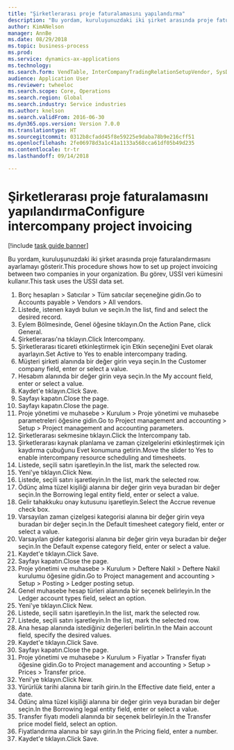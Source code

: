 ```yaml
--- 
title: "Şirketlerarası proje faturalamasını yapılandırma"
description: "Bu yordam, kuruluşunuzdaki iki şirket arasında proje faturalandırmasını ayarlamayı gösterir."
author: KimANelson
manager: AnnBe
ms.date: 08/29/2018
ms.topic: business-process
ms.prod: 
ms.service: dynamics-ax-applications
ms.technology: 
ms.search.form: VendTable, InterCompanyTradingRelationSetupVendor, SysDataAreaSelectLookup, ProjParameters, ProjPosting, ProjTransferPrice
audience: Application User
ms.reviewer: twheeloc
ms.search.scope: Core, Operations
ms.search.region: Global
ms.search.industry: Service industries
ms.author: knelson
ms.search.validFrom: 2016-06-30
ms.dyn365.ops.version: Version 7.0.0
ms.translationtype: HT
ms.sourcegitcommit: 0312b8cfadd45f8e59225e9daba78b9e216cff51
ms.openlocfilehash: 2fe06978d3a1c41a1133a568cca61df05b49d235
ms.contentlocale: tr-tr
ms.lasthandoff: 09/14/2018

---
```

# <a name="configure-intercompany-project-invoicing"></a><span data-ttu-id="9b98d-103">Şirketlerarası proje faturalamasını yapılandırma</span><span class="sxs-lookup"><span data-stu-id="9b98d-103">Configure intercompany project invoicing</span></span>

[!include [task guide banner](../../includes/task-guide-banner.md)]

<span data-ttu-id="9b98d-104">Bu yordam, kuruluşunuzdaki iki şirket arasında proje faturalandırmasını ayarlamayı gösterir.</span><span class="sxs-lookup"><span data-stu-id="9b98d-104">This procedure shows how to set up project invoicing between two companies in your organization.</span></span> <span data-ttu-id="9b98d-105">Bu görev, USSI veri kümesini kullanır.</span><span class="sxs-lookup"><span data-stu-id="9b98d-105">This task uses the USSI data set.</span></span>

1. <span data-ttu-id="9b98d-106">Borç hesapları > Satıcılar > Tüm satıcılar seçeneğine gidin.</span><span class="sxs-lookup"><span data-stu-id="9b98d-106">Go to Accounts payable > Vendors > All vendors.</span></span>
2. <span data-ttu-id="9b98d-107">Listede, istenen kaydı bulun ve seçin.</span><span class="sxs-lookup"><span data-stu-id="9b98d-107">In the list, find and select the desired record.</span></span>
3. <span data-ttu-id="9b98d-108">Eylem Bölmesinde, Genel öğesine tıklayın.</span><span class="sxs-lookup"><span data-stu-id="9b98d-108">On the Action Pane, click General.</span></span>
4. <span data-ttu-id="9b98d-109">Şirketlerarası'na tıklayın.</span><span class="sxs-lookup"><span data-stu-id="9b98d-109">Click Intercompany.</span></span>
5. <span data-ttu-id="9b98d-110">Şirketlerarası ticareti etkinleştirmek için Etkin seçeneğini Evet olarak ayarlayın.</span><span class="sxs-lookup"><span data-stu-id="9b98d-110">Set Active to Yes to enable intercompany trading.</span></span>
6. <span data-ttu-id="9b98d-111">Müşteri şirketi alanında bir değer girin veya seçin.</span><span class="sxs-lookup"><span data-stu-id="9b98d-111">In the Customer company field, enter or select a value.</span></span>
7. <span data-ttu-id="9b98d-112">Hesabım alanında bir değer girin veya seçin.</span><span class="sxs-lookup"><span data-stu-id="9b98d-112">In the My account field, enter or select a value.</span></span>
8. <span data-ttu-id="9b98d-113">Kaydet'e tıklayın.</span><span class="sxs-lookup"><span data-stu-id="9b98d-113">Click Save.</span></span>
9. <span data-ttu-id="9b98d-114">Sayfayı kapatın.</span><span class="sxs-lookup"><span data-stu-id="9b98d-114">Close the page.</span></span>
10. <span data-ttu-id="9b98d-115">Sayfayı kapatın.</span><span class="sxs-lookup"><span data-stu-id="9b98d-115">Close the page.</span></span>
11. <span data-ttu-id="9b98d-116">Proje yönetimi ve muhasebe > Kurulum > Proje yönetimi ve muhasebe parametreleri öğesine gidin.</span><span class="sxs-lookup"><span data-stu-id="9b98d-116">Go to Project management and accounting > Setup > Project management and accounting parameters.</span></span>
12. <span data-ttu-id="9b98d-117">Şirketlerarası sekmesine tıklayın.</span><span class="sxs-lookup"><span data-stu-id="9b98d-117">Click the Intercompany tab.</span></span>
13. <span data-ttu-id="9b98d-118">Şirketlerarası kaynak planlama ve zaman çizelgelerini etkinleştirmek için kaydırma çubuğunu Evet konumuna getirin.</span><span class="sxs-lookup"><span data-stu-id="9b98d-118">Move the slider to Yes to enable intercompany resource scheduling and timesheets.</span></span>
14. <span data-ttu-id="9b98d-119">Listede, seçili satırı işaretleyin.</span><span class="sxs-lookup"><span data-stu-id="9b98d-119">In the list, mark the selected row.</span></span>
15. <span data-ttu-id="9b98d-120">Yeni'ye tıklayın.</span><span class="sxs-lookup"><span data-stu-id="9b98d-120">Click New.</span></span>
16. <span data-ttu-id="9b98d-121">Listede, seçili satırı işaretleyin.</span><span class="sxs-lookup"><span data-stu-id="9b98d-121">In the list, mark the selected row.</span></span>
17. <span data-ttu-id="9b98d-122">Ödünç alma tüzel kişiliği alanına bir değer girin veya buradan bir değer seçin.</span><span class="sxs-lookup"><span data-stu-id="9b98d-122">In the Borrowing legal entity field, enter or select a value.</span></span>
18. <span data-ttu-id="9b98d-123">Gelir tahakkuku onay kutusunu işaretleyin.</span><span class="sxs-lookup"><span data-stu-id="9b98d-123">Select the Accrue revenue check box.</span></span>
19. <span data-ttu-id="9b98d-124">Varsayılan zaman çizelgesi kategorisi alanına bir değer girin veya buradan bir değer seçin.</span><span class="sxs-lookup"><span data-stu-id="9b98d-124">In the Default timesheet category field, enter or select a value.</span></span>
20. <span data-ttu-id="9b98d-125">Varsayılan gider kategorisi alanına bir değer girin veya buradan bir değer seçin.</span><span class="sxs-lookup"><span data-stu-id="9b98d-125">In the Default expense category field, enter or select a value.</span></span>
21. <span data-ttu-id="9b98d-126">Kaydet'e tıklayın.</span><span class="sxs-lookup"><span data-stu-id="9b98d-126">Click Save.</span></span>
22. <span data-ttu-id="9b98d-127">Sayfayı kapatın.</span><span class="sxs-lookup"><span data-stu-id="9b98d-127">Close the page.</span></span>
23. <span data-ttu-id="9b98d-128">Proje yönetimi ve muhasebe > Kurulum > Deftere Nakil > Deftere Nakil kurulumu öğesine gidin.</span><span class="sxs-lookup"><span data-stu-id="9b98d-128">Go to Project management and accounting > Setup > Posting > Ledger posting setup.</span></span>
24. <span data-ttu-id="9b98d-129">Genel muhasebe hesap türleri alanında bir seçenek belirleyin.</span><span class="sxs-lookup"><span data-stu-id="9b98d-129">In the Ledger account types field, select an option.</span></span>
25. <span data-ttu-id="9b98d-130">Yeni'ye tıklayın.</span><span class="sxs-lookup"><span data-stu-id="9b98d-130">Click New.</span></span>
26. <span data-ttu-id="9b98d-131">Listede, seçili satırı işaretleyin.</span><span class="sxs-lookup"><span data-stu-id="9b98d-131">In the list, mark the selected row.</span></span>
27. <span data-ttu-id="9b98d-132">Listede, seçili satırı işaretleyin.</span><span class="sxs-lookup"><span data-stu-id="9b98d-132">In the list, mark the selected row.</span></span>
28. <span data-ttu-id="9b98d-133">Ana hesap alanında istediğiniz değerleri belirtin.</span><span class="sxs-lookup"><span data-stu-id="9b98d-133">In the Main account field, specify the desired values.</span></span>
29. <span data-ttu-id="9b98d-134">Kaydet'e tıklayın.</span><span class="sxs-lookup"><span data-stu-id="9b98d-134">Click Save.</span></span>
30. <span data-ttu-id="9b98d-135">Sayfayı kapatın.</span><span class="sxs-lookup"><span data-stu-id="9b98d-135">Close the page.</span></span>
31. <span data-ttu-id="9b98d-136">Proje yönetimi ve muhasebe > Kurulum > Fiyatlar > Transfer fiyatı öğesine gidin.</span><span class="sxs-lookup"><span data-stu-id="9b98d-136">Go to Project management and accounting > Setup > Prices > Transfer price.</span></span>
32. <span data-ttu-id="9b98d-137">Yeni'ye tıklayın.</span><span class="sxs-lookup"><span data-stu-id="9b98d-137">Click New.</span></span>
33. <span data-ttu-id="9b98d-138">Yürürlük tarihi alanına bir tarih girin.</span><span class="sxs-lookup"><span data-stu-id="9b98d-138">In the Effective date field, enter a date.</span></span>
34. <span data-ttu-id="9b98d-139">Ödünç alma tüzel kişiliği alanına bir değer girin veya buradan bir değer seçin.</span><span class="sxs-lookup"><span data-stu-id="9b98d-139">In the Borrowing legal entity field, enter or select a value.</span></span>
35. <span data-ttu-id="9b98d-140">Transfer fiyatı modeli alanında bir seçenek belirleyin.</span><span class="sxs-lookup"><span data-stu-id="9b98d-140">In the Transfer price model field, select an option.</span></span>
36. <span data-ttu-id="9b98d-141">Fiyatlandırma alanına bir sayı girin.</span><span class="sxs-lookup"><span data-stu-id="9b98d-141">In the Pricing field, enter a number.</span></span>
37. <span data-ttu-id="9b98d-142">Kaydet'e tıklayın.</span><span class="sxs-lookup"><span data-stu-id="9b98d-142">Click Save.</span></span>


